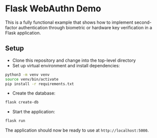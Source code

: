 # Flask WebAuthn Demo

This is a fully functional example that shows how to implement second-factor
authentication through biometric or hardware key verification in a Flask
application.

## Setup

- Clone this repository and change into the top-level directory
- Set up virtual environment and install dependencies:

```bash
python3 -m venv venv
source venv/bin/activate
pip install -r requirements.txt
```

- Create the database:

```bash
flask create-db
```

- Start the application:

```bash
flask run
```

The application should now be ready to use at `http://localhost:5000`.
